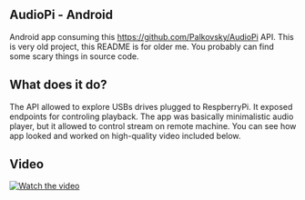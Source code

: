 ## AudioPi - Android

Android app consuming this https://github.com/Palkovsky/AudioPi API. This is very old project, this README is for older me. You probably can find some scary things in source code.

## What does it do?

The API allowed to explore USBs drives plugged to RespberryPi. It exposed endpoints for controling playback. The app was basically minimalistic audio player, but it allowed to control stream on remote machine. You can see how app looked and worked on high-quality video included below.

## Video

[![Watch the video](http://img.youtube.com/vi/hrNc7LcXjXo/0.jpg)](https://www.youtube.com/watch?v=hrNc7LcXjXo)
